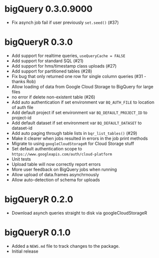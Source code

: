 # bigQuery 0.3.0.9000

* Fix asynch job fail if user previously `set.seed()` (#37)

# bigQueryR 0.3.0

* Add support for realtime queries, `useQueryCache = FALSE`
* Add support for standard SQL (#21)
* Add support for hms/timestamp class uploads (#27)
* Add support for partitioned tables (#28)
* Fix bug that only returned one row for single column queries (#31 - thanks Rob)
* Allow loading of data from Google Cloud Storage to BigQuery for large files
* no error if delete non-existent table (#26)
* Add auto authentication if set environment var `BQ_AUTH_FILE` to location of auth file
* Add default project if set environment var `BQ_DEFAULT_PROJECT_ID` to project-id
* Add default dataset if set environment var `BQ_DEFAULT_DATASET` to dataset-id
* Add auto paging through table lists in `bqr_list_tables()` (#29)
* Make it clearer when jobs resulted in errors in the job print methods
* Migrate to using `googleCloudStorageR` for Cloud Storage stuff
* Set default authentication scope to `https://www.googleapis.com/auth/cloud-platform`
* Unit tests
* Upload table will now correctly report errors
* More user feedback on BigQuery jobs when running
* Allow upload of data.frames asynchrnously
* Allow auto-detection of schema for uploads

# bigQueryR 0.2.0

* Download asynch queries straight to disk via googleCloudStorageR

# bigQueryR 0.1.0 

* Added a `NEWS.md` file to track changes to the package.
* Initial release
